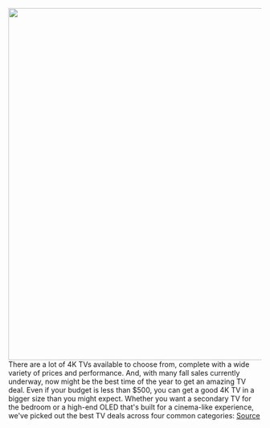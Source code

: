 <img src='https://cdn.vox-cdn.com/thumbor/UECbxRBqEKoW0PzjVlFhg1Kig6Y=/0x0:4194x4194/1200x800/filters:focal(1762x1762:2432x2432)/cdn.vox-cdn.com/uploads/chorus_image/image/69151214/2018_2_The_Frame_Lifestyle_Image_Assets_20.10.jpg' width='700px' /><br/>
There are a lot of 4K TVs available to choose from, complete with a wide variety of prices and performance. And, with many fall sales currently underway, now might be the best time of the year to get an amazing TV deal. Even if your budget is less than $500, you can get a good 4K TV in a bigger size than you might expect. Whether you want a secondary TV for the bedroom or a high-end OLED that's built for a cinema-like experience, we've picked out the best TV deals across four common categories:
<a href='https://www.theverge.com/22371561/best-4k-tv-deals-sale-lg-samsung-sony-tcl'> Source <a/>